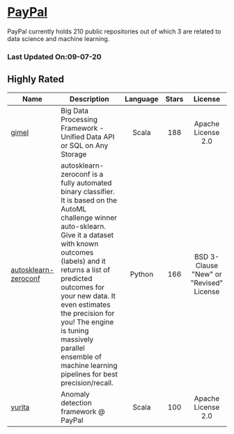 # [PayPal](https://github.com/paypal)

PayPal currently holds 210 public repositories out of which 3 are related to data science and machine learning.

 ### Last Updated On:09-07-20

## Highly Rated

| Name | Description | Language | Stars | License |
| ---- | ----------- | :--------: | :-----: | :-------: |
 | [gimel](https://github.com/paypal/gimel) | Big Data Processing Framework - Unified Data API or SQL on Any Storage | Scala | 188 | Apache License 2.0 |
| [autosklearn-zeroconf](https://github.com/paypal/autosklearn-zeroconf) | autosklearn-zeroconf is a fully automated binary classifier. It is based on the AutoML challenge winner auto-sklearn. Give it a dataset with known outcomes (labels) and it returns a list of predicted outcomes for your new data. It even estimates the precision for you! The engine is tuning massively parallel ensemble of machine learning pipelines for best precision/recall. | Python | 166 | BSD 3-Clause "New" or "Revised" License |
| [yurita](https://github.com/paypal/yurita) | Anomaly detection framework @ PayPal | Scala | 100 | Apache License 2.0 |

